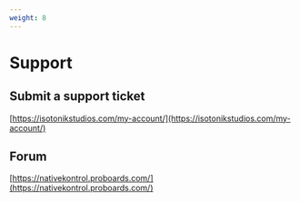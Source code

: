```yaml
---
weight: 8
---
```


# Support

## Submit a support ticket

[https://isotonikstudios.com/my-account/](https://isotonikstudios.com/my-account/)

## Forum

[https://nativekontrol.proboards.com/](https://nativekontrol.proboards.com/)